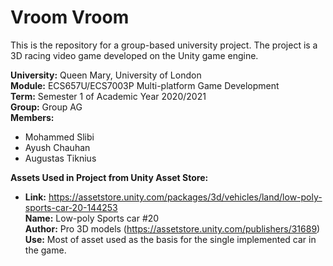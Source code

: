 # Vroom Vroom

This is the repository for a group-based university project. The project is a 3D racing video game developed on the Unity game engine.

**University:** Queen Mary, University of London \
**Module:** ECS657U/ECS7003P Multi-platform Game Development \
**Term:** Semester 1 of Academic Year 2020/2021 \
**Group:** Group AG \
**Members:**
- Mohammed Slibi
- Ayush Chauhan
- Augustas Tiknius

**Assets Used in Project from Unity Asset Store:**
- **Link:** https://assetstore.unity.com/packages/3d/vehicles/land/low-poly-sports-car-20-144253 \
  **Name:** Low-poly Sports car #20 \
  **Author:** Pro 3D models (https://assetstore.unity.com/publishers/31689)
  **Use:** Most of asset used as the basis for the single implemented car in the game.
